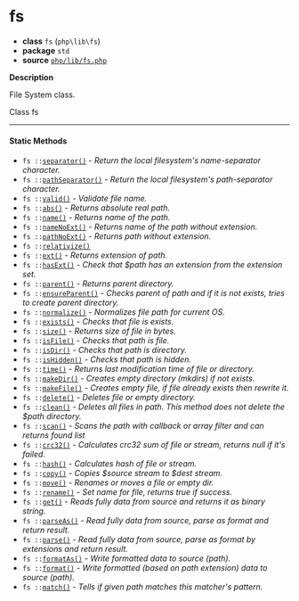 # fs

- **class** `fs` (`php\lib\fs`)
- **package** `std`
- **source** [`php/lib/fs.php`](./src/main/resources/JPHP-INF/sdk/php/lib/fs.php)

**Description**

File System class.

Class fs

---

#### Static Methods

- `fs ::`[`separator()`](#method-separator) - _Return the local filesystem's name-separator character._
- `fs ::`[`pathSeparator()`](#method-pathseparator) - _Return the local filesystem's path-separator character._
- `fs ::`[`valid()`](#method-valid) - _Validate file name._
- `fs ::`[`abs()`](#method-abs) - _Returns absolute real path._
- `fs ::`[`name()`](#method-name) - _Returns name of the path._
- `fs ::`[`nameNoExt()`](#method-namenoext) - _Returns name of the path without extension._
- `fs ::`[`pathNoExt()`](#method-pathnoext) - _Returns path without extension._
- `fs ::`[`relativize()`](#method-relativize)
- `fs ::`[`ext()`](#method-ext) - _Returns extension of path._
- `fs ::`[`hasExt()`](#method-hasext) - _Check that $path has an extension from the extension set._
- `fs ::`[`parent()`](#method-parent) - _Returns parent directory._
- `fs ::`[`ensureParent()`](#method-ensureparent) - _Checks parent of path and if it is not exists, tries to create parent directory._
- `fs ::`[`normalize()`](#method-normalize) - _Normalizes file path for current OS._
- `fs ::`[`exists()`](#method-exists) - _Checks that file is exists._
- `fs ::`[`size()`](#method-size) - _Returns size of file in bytes._
- `fs ::`[`isFile()`](#method-isfile) - _Checks that path is file._
- `fs ::`[`isDir()`](#method-isdir) - _Checks that path is directory._
- `fs ::`[`isHidden()`](#method-ishidden) - _Checks that path is hidden._
- `fs ::`[`time()`](#method-time) - _Returns last modification time of file or directory._
- `fs ::`[`makeDir()`](#method-makedir) - _Creates empty directory (mkdirs) if not exists._
- `fs ::`[`makeFile()`](#method-makefile) - _Creates empty file, if file already exists then rewrite it._
- `fs ::`[`delete()`](#method-delete) - _Deletes file or empty directory._
- `fs ::`[`clean()`](#method-clean) - _Deletes all files in path. This method does not delete the $path directory._
- `fs ::`[`scan()`](#method-scan) - _Scans the path with callback or array filter and can returns found list_
- `fs ::`[`crc32()`](#method-crc32) - _Calculates crc32 sum of file or stream, returns null if it's failed._
- `fs ::`[`hash()`](#method-hash) - _Calculates hash of file or stream._
- `fs ::`[`copy()`](#method-copy) - _Copies $source stream to $dest stream._
- `fs ::`[`move()`](#method-move) - _Renames or moves a file or empty dir._
- `fs ::`[`rename()`](#method-rename) - _Set name for file, returns true if success._
- `fs ::`[`get()`](#method-get) - _Reads fully data from source and returns it as binary string._
- `fs ::`[`parseAs()`](#method-parseas) - _Read fully data from source, parse as format and return result._
- `fs ::`[`parse()`](#method-parse) - _Read fully data from source, parse as format by extensions and return result._
- `fs ::`[`formatAs()`](#method-formatas) - _Write formatted data to source (path)._
- `fs ::`[`format()`](#method-format) - _Write formatted (based on path extension) data to source (path)._
- `fs ::`[`match()`](#method-match) - _Tells if given path matches this matcher's pattern._